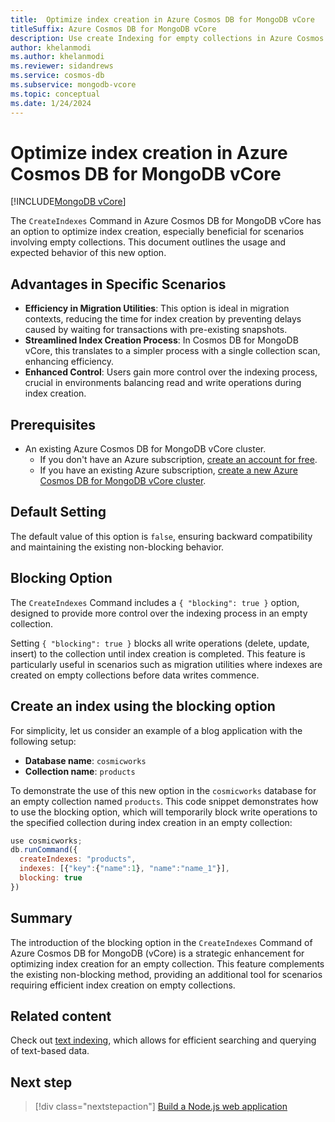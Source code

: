 ```yaml
---
title:  Optimize index creation in Azure Cosmos DB for MongoDB vCore
titleSuffix: Azure Cosmos DB for MongoDB vCore
description: Use create Indexing for empty collections in Azure Cosmos DB for MongoDB vCore.
author: khelanmodi
ms.author: khelanmodi
ms.reviewer: sidandrews
ms.service: cosmos-db
ms.subservice: mongodb-vcore
ms.topic: conceptual
ms.date: 1/24/2024
---
```


# Optimize index creation in Azure Cosmos DB for MongoDB vCore

[!INCLUDE[MongoDB vCore](../../includes/appliesto-mongodb-vcore.md)]

The `CreateIndexes` Command in Azure Cosmos DB for MongoDB vCore has an option to optimize index creation, especially beneficial for scenarios involving empty collections. This document outlines the usage and expected behavior of this new option.

## Advantages in Specific Scenarios

- **Efficiency in Migration Utilities**: This option is ideal in migration contexts, reducing the time for index creation by preventing delays caused by waiting for transactions with pre-existing snapshots.
- **Streamlined Index Creation Process**: In Cosmos DB for MongoDB vCore, this translates to a simpler process with a single collection scan, enhancing efficiency.
- **Enhanced Control**: Users gain more control over the indexing process, crucial in environments balancing read and write operations during index creation.

## Prerequisites

- An existing Azure Cosmos DB for MongoDB vCore cluster.
  - If you don't have an Azure subscription, [create an account for free](https://azure.microsoft.com/free).
  - If you have an existing Azure subscription, [create a new Azure Cosmos DB for MongoDB vCore cluster](quickstart-portal.md).

## Default Setting

The default value of this option is `false`, ensuring backward compatibility and maintaining the existing non-blocking behavior.

## Blocking Option

The `CreateIndexes` Command includes a `{ "blocking": true }` option, designed to provide more control over the indexing process in an empty collection.

Setting `{ "blocking": true }` blocks all write operations (delete, update, insert) to the collection until index creation is completed. This feature is particularly useful in scenarios such as migration utilities where indexes are created on empty collections before data writes commence.

## Create an index using the blocking option

For simplicity, let us consider an example of a blog application with the following setup:

- **Database name**: `cosmicworks`
- **Collection name**: `products`

To demonstrate the use of this new option in the `cosmicworks` database for an empty collection named `products`. This code snippet demonstrates how to use the blocking option, which will temporarily block write operations to the specified collection during index creation in an empty collection:

```javascript
use cosmicworks;
db.runCommand({
  createIndexes: "products",
  indexes: [{"key":{"name":1}, "name":"name_1"}],
  blocking: true
})

```

## Summary

The introduction of the blocking option in the `CreateIndexes` Command of Azure Cosmos DB for MongoDB (vCore) is a strategic enhancement for optimizing index creation for an empty collection. This feature complements the existing non-blocking method, providing an additional tool for scenarios requiring efficient index creation on empty collections.

## Related content

Check out [text indexing](how-to-create-text-index.md), which allows for efficient searching and querying of text-based data.

## Next step

> [!div class="nextstepaction"]
> [Build a Node.js web application](tutorial-nodejs-web-app.md)
